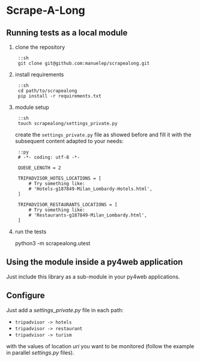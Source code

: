 # Scrape-A-Long

## Running tests as a local module

1. clone the repository

        ::sh
        git clone git@github.com:manuelep/scrapealong.git

1. install requirements

        ::sh
        cd path/to/scrapealong
        pip install -r requirements.txt

1. module setup

        ::sh
        touch scrapealong/settings_private.py

    create the `settings_private.py` file as showed before and fill it with the
    subsequent content adapted to your needs:

        ::py
        # -*- coding: utf-8 -*-

        QUEUE_LENGTH = 2

        TRIPADVISOR_HOTES_LOCATIONS = [
            # Try something like:
            # 'Hotels-g187849-Milan_Lombardy-Hotels.html',
        ]

        TRIPADVISOR_RESTAURANTS_LOCATIONS = [
            # Try something like:
            # 'Restaurants-g187849-Milan_Lombardy.html',
        ]

1. run the tests

    python3 -m scrapealong.utest

## Using the module inside a py4web application

Just include this library as a sub-module in your py4web applications.

## Configure

Just add a *settings_private.py* file in each path:

  * `tripadvisor -> hotels`
  * `tripadvisor -> restaurant`
  * `tripadvisor -> turism`

with the values of location *uri* you want to be monitored (follow the example in
parallel *settings.py* files).
